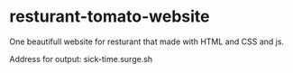 # resturant-tomato-website
One beautifull website for resturant that made with HTML and CSS and js.

Address for output: sick-time.surge.sh 
